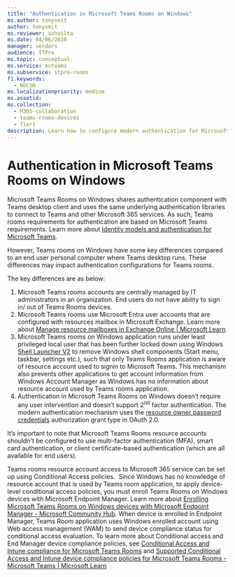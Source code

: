 ```yaml
---
title: "Authentication in Microsoft Teams Rooms on Windows"
ms.author: tonysmit
author: tonysmit
ms.reviewer: sohailta
ms.date: 04/06/2020
manager: serdars
audience: ITPro
ms.topic: conceptual
ms.service: msteams
ms.subservice: itpro-rooms
f1.keywords: 
  - NOCSH
ms.localizationpriority: medium
ms.assetid: 
ms.collection: 
  - M365-collaboration
  - teams-rooms-devices
  - Tier1
description: Learn how to configure modern authentication for Microsoft Teams Rooms on Windows
---
```


# Authentication in Microsoft Teams Rooms on Windows

Microsoft Teams Rooms on Windows shares authentication component with Teams desktop client and uses the same underlying authentication libraries to connect to Teams and other Microsoft 365 services. As such, Teams rooms requirements for authentication are based on Microsoft Teams requirements. Learn more about [Identity models and authentication for Microsoft Teams](Identity%20models%20and%20authentication%20for%20Microsoft%20Teams).   
  
However, Teams rooms on Windows have some key differences compared to an end user personal computer where Teams desktop runs. These differences may impact authentication configurations for Teams rooms.

The key differences are as below:  

1. Microsoft Teams rooms accounts are centrally managed by IT administrators in an organization. End users do not have ability to sign in/ out of Teams Rooms devices.
1. Microsoft Teams rooms use Microsoft Entra user accounts that are configured with resources mailbox in Microsoft Exchange. Learn more about [Manage resource mailboxes in Exchange Online | Microsoft Learn](/exchange/recipients-in-exchange-online/manage-resource-mailboxes) 
1. Microsoft Teams rooms on Windows application runs under least privileged local user that has been further locked down using Windows [Shell Launcher V2](/windows/iot/iot-enterprise/customize/shell-launcher) to remove Windows shell components (Start menu, taskbar, settings etc.), such that only Teams Rooms application is aware of resource account used to signin to Microsoft Teams. This mechanism also prevents other applications to get account information from Windows Account Manager as Windows has no information about resource account used by Teams rooms application.
1. Authentication in Microsoft Teams Rooms on Windows doesn’t require any user intervention and doesn’t support 2<sup>nd</sup> factor authentication. The modern authentication mechanism uses the [resource owner password credentials](/azure/active-directory/develop/v2-oauth-ropc) authorization grant type in OAuth 2.0.

It’s important to note that Microsoft Teams Rooms resource accounts shouldn't be configured to use multi-factor authentication (MFA), smart card authentication, or client certificate-based authentication (which are all available for end users).

Teams rooms resource account access to Microsoft 365 service can be set up using Conditional Access policies.  Since Windows has no knowledge of resource account that is used by Teams room application, to apply device-level conditional access policies, you must enroll Teams Rooms on Windows devices with Microsoft Endpoint Manager. Learn more about [Enrolling Microsoft Teams Rooms on Windows devices with Microsoft Endpoint Manager - Microsoft Community Hub](https://techcommunity.microsoft.com/t5/intune-customer-success/enrolling-microsoft-teams-rooms-on-windows-devices-with/ba-p/3246986). When device is enrolled in Endpoint Manager, Teams Room application uses Windows enrolled account using Web access management (WAM) to send device compliance status for conditional access evaluation. To learn more about Conditional access and End Manager device compliance policies, see [Conditional Access and Intune compliance for Microsoft Teams Rooms](/microsoftteams/rooms/conditional-access-and-compliance-for-devices) and [Supported Conditional Access and Intune device compliance policies for Microsoft Teams Rooms - Microsoft Teams | Microsoft Learn](/microsoftteams/rooms/supported-ca-and-compliance-policies?tabs=mtr-w)


